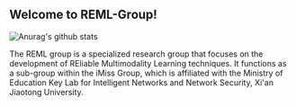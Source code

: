 ## Welcome to REML-Group!

![Anurag's github stats](https://github-readme-stats.vercel.app/api?username=dr-majie&orgs=reml-group)

The REML group is a specialized research group that focuses on the development of REliable Multimodality Learning techniques. It functions as a sub-group within the iMiss Group, which is affiliated with the Ministry of Education Key Lab for Intelligent Networks and Network Security, Xi'an Jiaotong University.
